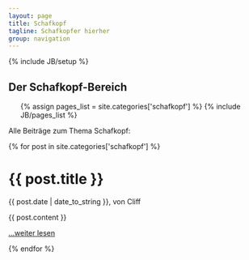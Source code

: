 ```yaml
---
layout: page
title: Schafkopf
tagline: Schafkopfer hierher
group: navigation
---
```

{% include JB/setup %}

<div class="category-header">
  <h2>Der Schafkopf-Bereich</h2>
  <ul class="tag_box inline">
    {% assign pages_list = site.categories['schafkopf'] %}
    {% include JB/pages_list %}
  </ul>
</div>

Alle Beiträge zum Thema Schafkopf:

<div class="posts">
  {% for post in site.categories['schafkopf'] %}
    <div class="article">
      <div class="page-header">
        <h1>{{ post.title }}</h1>
        <p class="meta-tag">{{ post.date | date_to_string }}, von Cliff</p>
      </div>
      {{ post.content }}
      <p><a href="{{ BASE_PATH }}{{ post.url }}">…weiter lesen</a></p>
    </div>
  {% endfor %}
</div>
